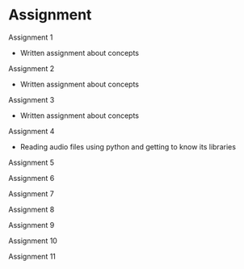 # Assignment

Assignment 1

  * Written assignment about concepts


Assignment 2
   * Written assignment about concepts


Assignment 3
 * Written assignment about concepts

Assignment 4
 * Reading audio files using python and getting to know its libraries

Assignment 5

Assignment 6

Assignment 7

Assignment 8

Assignment 9

Assignment 10

Assignment 11
